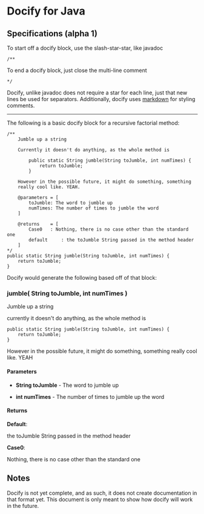 # Docify for Java

## Specifications (alpha 1)

To start off a docify block, use the slash-star-star, like javadoc

	/**

To end a docify block, just close the multi-line comment
	
	*/

Docify, unlike javadoc does not require a star for each line, just that new lines be used
for separators. Additionally, docify uses 
[markdown](http://daringfireball.net/projects/markdown) for styling comments.

--------

The following is a basic docify block for a recursive factorial method:

	/**
		Jumble up a string

		Currently it doesn't do anything, as the whole method is

			public static String jumble(String toJumble, int numTimes) {
				return toJumble;
			}

		However in the possible future, it might do something, something
		really cool like. YEAH.

		@parameters	= [
			toJumble: The word to jumble up
			numTimes: The number of times to jumble the word
		]

		@returns	= [
			Case0 	: Nothing, there is no case other than the standard one
			default 	: the toJumble String passed in the method header
		]
	*/
	public static String jumble(String toJumble, int numTimes) {
		return toJumble;
	}

Docify would generate the following based off of that block:

### jumble( String toJumble, int numTimes )

Jumble up a string

currently it doesn't do anything, as the whole method is
	
	public static String jumble(String toJumble, int numTimes) {
		return toJumble;
	}

However in the possible future, it might do something, something really cool like. YEAH


#### Parameters

- **String toJumble** - The word to jumble up

- **int numTimes** - The number of times to jumble up the word

#### Returns

**Default**:

the toJumble String passed in the method header

**Case0**:

Nothing, there is no case other than the standard one



## Notes

Docify is not yet complete, and as such, it does not create documentation in that format
yet. This document is only meant to show how docify will work in the future.